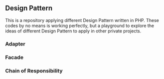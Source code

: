 ## Design Pattern

This is a repository applying different Design Pattern written in PHP. These codes by no means is working perfectly, but a playground to explore the ideas of different Design Pattern to apply in other private projects. 

### Adapter

### Facade

### Chain of Responsibility